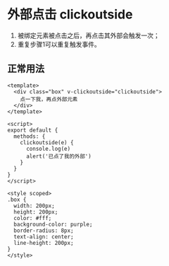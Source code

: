 # 外部点击 clickoutside
1. 被绑定元素被点击之后，再点击其外部会触发一次；
2. 重复步骤1可以重复触发事件。

## 正常用法
```vue
<template>
  <div class="box" v-clickoutside="clickoutside">
    点一下我，再点外部元素
  </div>
</template>

<script>
export default {
  methods: {
    clickoutside(e) {
      console.log(e)
      alert('已点了我的外部')
    }
  }
}
</script>

<style scoped>
.box {
  width: 200px;
  height: 200px;
  color: #fff;
  background-color: purple;
  border-radius: 8px;
  text-align: center;
  line-height: 200px;
}
</style>
```
<template>
  <div class="box" v-clickoutside="clickoutside">
    点一下我，再点外部元素
  </div>
</template>

<script>
export default {
  methods: {
    clickoutside(e) {
      console.log(e)
      alert('已点了我的外部')
    }
  }
}
</script>

<style scoped>
.box {
  width: 200px;
  height: 200px;
  color: #fff;
  background-color: purple;
  border-radius: 8px;
  line-height: 200px;
  text-align: center;
}
</style>
